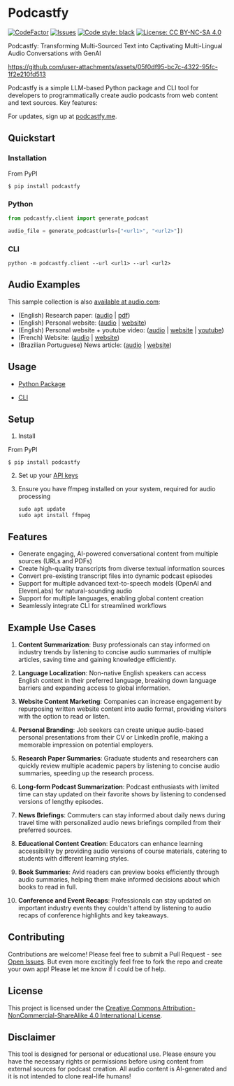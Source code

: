 # Podcastfy
[![CodeFactor](https://www.codefactor.io/repository/github/souzatharsis/podcastfy/badge)](https://www.codefactor.io/repository/github/souzatharsis/podcastfy)
[![Issues](https://img.shields.io/github/issues-raw/souzatharsis/podcastfy)](https://github.com/souzatharsis/podcastfy/issues)
[![Code style: black](https://img.shields.io/badge/code%20style-black-000000.svg)](https://github.com/python/black)
[![License: CC BY-NC-SA 4.0](https://img.shields.io/badge/License-CC%20BY--NC--SA%204.0-lightgrey.svg)](https://creativecommons.org/licenses/by-nc-sa/4.0/)

Podcastfy: Transforming Multi-Sourced Text into Captivating Multi-Lingual Audio Conversations with GenAI


https://github.com/user-attachments/assets/05f0df95-bc7c-4322-95fc-1f2e210fd513


Podcastfy is a simple LLM-based Python package and CLI tool for developers to programmatically create audio podcasts from web content and text sources. Key features:

For updates, sign up at [podcastfy.me](https://podcastfy.me).

## Quickstart

### Installation

From PyPI

`$ pip install podcastfy`

### Python
```python
from podcastfy.client import generate_podcast

audio_file = generate_podcast(urls=["<url1>", "<url2>"])
```
### CLI
```
python -m podcastfy.client --url <url1> --url <url2>
```

## Audio Examples

This sample collection is also [available at audio.com](https://audio.com/thatupiso/collections/podcastfy):
- (English) Research paper: ([audio](https://audio.com/thatupiso/audio/agro-paper) | [pdf](./data/pdf/s41598-024-58826-w.pdf))
- (English) Personal website: ([audio](https://audio.com/thatupiso/audio/tharsis) | [website](https://www.souzatharsis.com))
- (English) Personal website + youtube video: ([audio](https://audio.com/thatupiso/audio/tharsis-ai) | [website](https://www.souzatharsis.com) | [youtube](https://www.youtube.com/watch?v=sJE1dE2dulg))
- (French) Website: ([audio](https://audio.com/thatupiso/audio/podcast-fr-agro) | [website](https://agroclim.inrae.fr/))
- (Brazilian Portuguese) News article: ([audio](https://audio.com/thatupiso/audio/podcast-thatupiso-br) | [website](https://noticias.uol.com.br/eleicoes/2024/10/03/nova-pesquisa-datafolha-quem-subiu-e-quem-caiu-na-disputa-de-sp-03-10.htm))
  

## Usage

- [Python Package](podcastfy.ipynb)

- [CLI](usage/cli.md)

## Setup

1. Install

From PyPI

`$ pip install podcastfy`

2. Set up your [API keys](usage/config.md)

3. Ensure you have ffmpeg installed on your system, required for audio processing
   ```
   sudo apt update
   sudo apt install ffmpeg
   ```    

## Features

- Generate engaging, AI-powered conversational content from multiple sources (URLs and PDFs)
- Create high-quality transcripts from diverse textual information sources
- Convert pre-existing transcript files into dynamic podcast episodes
- Support for multiple advanced text-to-speech models (OpenAI and ElevenLabs) for natural-sounding audio
- Support for multiple languages, enabling global content creation
- Seamlessly integrate CLI for streamlined workflows

## Example Use Cases

1. **Content Summarization**: Busy professionals can stay informed on industry trends by listening to concise audio summaries of multiple articles, saving time and gaining knowledge efficiently.

2. **Language Localization**: Non-native English speakers can access English content in their preferred language, breaking down language barriers and expanding access to global information.

3. **Website Content Marketing**: Companies can increase engagement by repurposing written website content into audio format, providing visitors with the option to read or listen.

4. **Personal Branding**: Job seekers can create unique audio-based personal presentations from their CV or LinkedIn profile, making a memorable impression on potential employers.

5. **Research Paper Summaries**: Graduate students and researchers can quickly review multiple academic papers by listening to concise audio summaries, speeding up the research process.

6. **Long-form Podcast Summarization**: Podcast enthusiasts with limited time can stay updated on their favorite shows by listening to condensed versions of lengthy episodes.

7. **News Briefings**: Commuters can stay informed about daily news during travel time with personalized audio news briefings compiled from their preferred sources.

8. **Educational Content Creation**: Educators can enhance learning accessibility by providing audio versions of course materials, catering to students with different learning styles.

9. **Book Summaries**: Avid readers can preview books efficiently through audio summaries, helping them make informed decisions about which books to read in full.

10. **Conference and Event Recaps**: Professionals can stay updated on important industry events they couldn't attend by listening to audio recaps of conference highlights and key takeaways.

## Contributing

Contributions are welcome! Please feel free to submit a Pull Request - see [Open Issues](https://github.com/souzatharsis/podcastfy/issues). But even more excitingly feel free to fork the repo and create your own app! Please let me know if I could be of help.

## License

This project is licensed under the [Creative Commons Attribution-NonCommercial-ShareAlike 4.0 International License](https://creativecommons.org/licenses/by-nc-sa/4.0/).

## Disclaimer

This tool is designed for personal or educational use. Please ensure you have the necessary rights or permissions before using content from external sources for podcast creation. All audio content is AI-generated and it is not intended to clone real-life humans!
